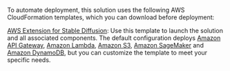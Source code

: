 To automate deployment, this solution uses the following AWS CloudFormation templates, which you can download before deployment:

 [AWS Extension for Stable Diffusion](https://console.aws.amazon.com/cloudformation/home?#/stacks/create/template?stackName=stable-diffusion-aws&templateURL=https://aws-gcr-solutions.s3.amazonaws.com/stable-diffusion-aws-extension-github-mainline/latest/custom-domain/Stable-diffusion-aws-extension-middleware-stack.template.json): Use this template to launch the solution and all associated components. The default configuration deploys [Amazon API Gateway](https://aws.amazon.com/api-gateway/), [Amazon Lambda](https://aws.amazon.com/lambda/), [Amazon S3](https://aws.amazon.com/s3/), [Amazon SageMaker](https://aws.amazon.com/sagemaker/) and [Amazon DynamoDB](https://aws.amazon.com/dynamodb/), but you can customize the template to meet your specific needs.

